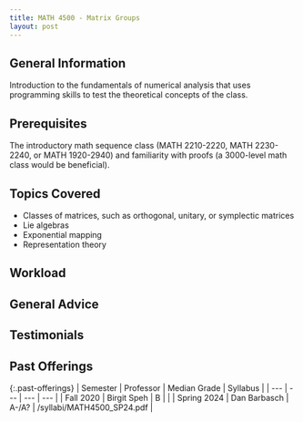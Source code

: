 ```yaml
---
title: MATH 4500 - Matrix Groups
layout: post
---
```


<link rel="stylesheet" href="/main.css">

## General Information

Introduction to the fundamentals of numerical analysis that uses programming skills to test the theoretical concepts of the class. 

## Prerequisites

The introductory math sequence class (MATH 2210-2220, MATH 2230-2240, or MATH 1920-2940) and familiarity with proofs (a 3000-level math class would be beneficial).

## Topics Covered

  - Classes of matrices, such as orthogonal, unitary, or symplectic matrices
  - Lie algebras
  - Exponential mapping
  - Representation theory
  
## Workload



## General Advice


  
## Testimonials



## Past Offerings

{:.past-offerings}
| Semester | Professor | Median Grade | Syllabus |
| --- | --- | --- | --- |
| Fall 2020 | Birgit Speh | B | |
| Spring 2024 | Dan Barbasch | A-/A? | /syllabi/MATH4500_SP24.pdf |
